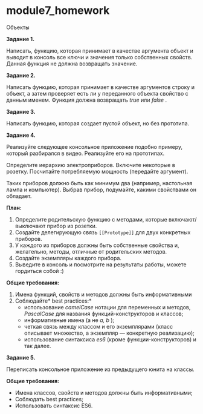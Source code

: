 # module7_homework

Объекты


**Задание 1.**

Написать, функцию, которая принимает в качестве аргумента объект и выводит в консоль все ключи и значения только собственных свойств. Данная функция не должна возвращать значение.


**Задание 2.**

Написать функцию, которая принимает в качестве аргументов строку и объект, а затем проверяет есть ли у переданного объекта свойство с данным именем. Функция должна возвращать *true* или  *false* .


**Задание 3.**

Написать функцию, которая создает пустой объект, но без прототипа.


**Задание 4.**

Реализуйте следующее консольное приложение подобно примеру, который разбирался в видео. Реализуйте его на прототипах.

Определите иерархию электроприборов. Включите некоторые в розетку. Посчитайте потребляемую мощность (передайте аргумент).

Таких приборов должно быть как минимум два (например, настольная лампа и компьютер). Выбрав прибор, подумайте, какими свойствами он обладает.

**План:**

1. Определите родительскую функцию с методами, которые включают/выключают прибор из розетки.
2. Создайте делегирующую связь `[[Prototype]]` для двух конкретных приборов.
3. У каждого из приборов должны быть собственные свойства и, желательно, методы, отличные от родительских методов.
4. Создайте экземпляры каждого прибора.
5. Выведите в консоль и посмотрите на результаты работы, можете гордиться собой :)

**Общие требования:**

1. Имена функций, свойств и методов должны быть информативными
2. Соблюдайте* best practices:*
   * использование *camelCase* нотации для переменных и методов, *PascalCase* для названия функций-конструкторов и классов;
   * информативные имена (а не  *a, b* );
   * четкая связь между классом и его экземплярами (класс описывает множество, а экземпляр — конкретную реализацию);
   * использование синтаксиса *es6* (кроме функции-конструкторов) и так далее.



**Задание 5.**

Переписать консольное приложение из предыдущего юнита на классы.

**Общие требования:**

* Имена классов, свойств и методов должны быть информативными;
* Соблюдать best practices;
* Использовать синтаксис ES6.
